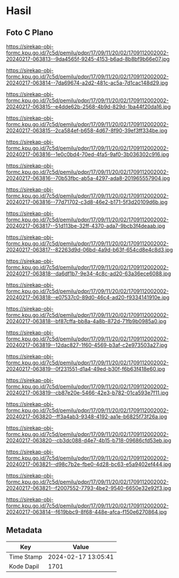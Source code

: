 # Hasil

## Foto C Plano

https://sirekap-obj-formc.kpu.go.id/7c5d/pemilu/pdpr/17/09/11/20/02/1709112002002-20240217-063813--9da4565f-9245-4153-b6ad-8b8bf9b66e07.jpg

https://sirekap-obj-formc.kpu.go.id/7c5d/pemilu/pdpr/17/09/11/20/02/1709112002002-20240217-063814--7da69674-a2d2-481c-ac5a-7d1cac148d29.jpg

https://sirekap-obj-formc.kpu.go.id/7c5d/pemilu/pdpr/17/09/11/20/02/1709112002002-20240217-063815--e4dde62b-2568-4b9d-829d-1ba44f20da16.jpg

https://sirekap-obj-formc.kpu.go.id/7c5d/pemilu/pdpr/17/09/11/20/02/1709112002002-20240217-063815--2ca584ef-b658-4d67-8f90-39ef3ff334be.jpg

https://sirekap-obj-formc.kpu.go.id/7c5d/pemilu/pdpr/17/09/11/20/02/1709112002002-20240217-063816--1e0c0bd4-70ed-4fa5-9af0-3b036302c916.jpg

https://sirekap-obj-formc.kpu.go.id/7c5d/pemilu/pdpr/17/09/11/20/02/1709112002002-20240217-063816--70b53fbc-ab5a-4297-ada8-201965557904.jpg

https://sirekap-obj-formc.kpu.go.id/7c5d/pemilu/pdpr/17/09/11/20/02/1709112002002-20240217-063816--77d71702-c3d8-46e2-b171-5f3d20109d6b.jpg

https://sirekap-obj-formc.kpu.go.id/7c5d/pemilu/pdpr/17/09/11/20/02/1709112002002-20240217-063817--51d113be-32ff-4370-ada7-9bcb3f4deaab.jpg

https://sirekap-obj-formc.kpu.go.id/7c5d/pemilu/pdpr/17/09/11/20/02/1709112002002-20240217-063817--82263d9d-06bd-4a9d-b63f-654cd8e4c8d3.jpg

https://sirekap-obj-formc.kpu.go.id/7c5d/pemilu/pdpr/17/09/11/20/02/1709112002002-20240217-063818--da6df1b7-9e34-4c8c-ad20-63a36ece6088.jpg

https://sirekap-obj-formc.kpu.go.id/7c5d/pemilu/pdpr/17/09/11/20/02/1709112002002-20240217-063818--e07537c0-89d0-46c4-ad20-f9334141910e.jpg

https://sirekap-obj-formc.kpu.go.id/7c5d/pemilu/pdpr/17/09/11/20/02/1709112002002-20240217-063818--bf87cffa-bb8a-4a8b-872d-71fb9b0985a0.jpg

https://sirekap-obj-formc.kpu.go.id/7c5d/pemilu/pdpr/17/09/11/20/02/1709112002002-20240217-063819--12dac827-1f60-4569-b3af-c2e973503a27.jpg

https://sirekap-obj-formc.kpu.go.id/7c5d/pemilu/pdpr/17/09/11/20/02/1709112002002-20240217-063819--0f231551-d1a4-49ed-b30f-f6b63f418e60.jpg

https://sirekap-obj-formc.kpu.go.id/7c5d/pemilu/pdpr/17/09/11/20/02/1709112002002-20240217-063819--cb87e20e-5466-42e3-b782-01ca593e7f11.jpg

https://sirekap-obj-formc.kpu.go.id/7c5d/pemilu/pdpr/17/09/11/20/02/1709112002002-20240217-063820--ff3a4ab3-9348-4192-aa1e-b6825f73f26a.jpg

https://sirekap-obj-formc.kpu.go.id/7c5d/pemilu/pdpr/17/09/11/20/02/1709112002002-20240217-063820--cb3dc088-d4e7-4b15-b718-09686cfd53eb.jpg

https://sirekap-obj-formc.kpu.go.id/7c5d/pemilu/pdpr/17/09/11/20/02/1709112002002-20240217-063821--d98c7b2e-fbe0-4d28-bc63-e5a9402ef444.jpg

https://sirekap-obj-formc.kpu.go.id/7c5d/pemilu/pdpr/17/09/11/20/02/1709112002002-20240217-063821--f2007552-7793-4be2-9540-6650e32e92f3.jpg

https://sirekap-obj-formc.kpu.go.id/7c5d/pemilu/pdpr/17/09/11/20/02/1709112002002-20240217-063814--f619bbc9-8f68-448e-afca-f150e6270864.jpg


## Metadata

| Key        | Value               |
| ---------- | ------------------- |
| Time Stamp | 2024-02-17 13:05:41 |
| Kode Dapil | 1701                |



